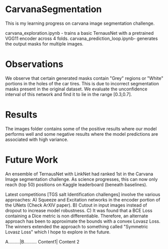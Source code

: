 # CarvanaSegmentation
This is my learning progress on carvana image segmentation challenge.

carvana_exploration.ipynb - trains a basic TernausNet with a pretrained VGG11 encoder across 4 folds. 
carvana_prediction_loop.ipynb- generates the output masks for multiple images.

# Observations
We observe that certain generated masks contain "Grey" regions or "White" portions in the holes of the car tires. This is due to incorrect segmentation masks present in the original dataset. We evaluate the unconfidence interval of this network and find it to lie in the range [0.3,0.7]. 

# Results

The images folder contains some of the positive results where our model performs well and some negative results where the model predictions are associated with high variance. 

# Future Work

An ensemble of TernausNet with LinkNet had ranked 1st in the Carvana Image segmentation challenge. As science progresses, this can now only reach (top 50) positions on Kaggle leaderboard (beneath baselines).

Latest competitions [TGS salt Identification challenges] involve the various approaches:
A) Squeeze and Excitation networks in the encoder portion of the UNets (Check ArXIV paper).
B) Cutout in input images instead of dropout to increase model robustness. 
C) It was found that a BCE Loss containing a Dice metric is non differentiable. Therefore, an alternate approach has been to approximate the bounds with a convex Lovasz Loss. The winners extended the approach to something called "Symmetric Lovasz Loss" which I hope to explore in the future.

A.........|B..........
Content1| Content 2
